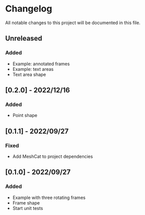 # Changelog

All notable changes to this project will be documented in this file.

## Unreleased

### Added

- Example: annotated frames
- Example: text areas
- Text area shape

## [0.2.0] - 2022/12/16

### Added

- Point shape

## [0.1.1] - 2022/09/27

### Fixed

- Add MeshCat to project dependencies

## [0.1.0] - 2022/09/27

### Added

- Example with three rotating frames
- Frame shape
- Start unit tests
